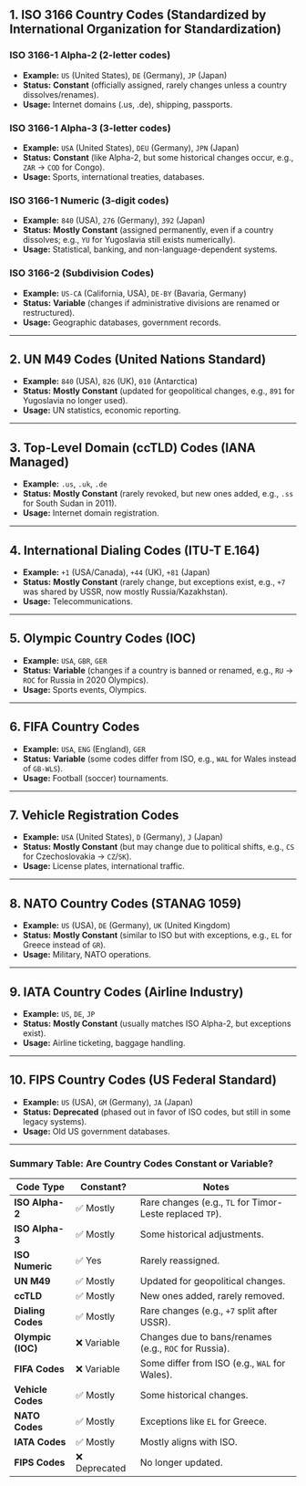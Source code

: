 ## **1. ISO 3166 Country Codes (Standardized by International Organization for Standardization)**

### **ISO 3166-1 Alpha-2 (2-letter codes)**

- **Example:** `US` (United States), `DE` (Germany), `JP` (Japan)
- **Status:** **Constant** (officially assigned, rarely changes unless a country dissolves/renames).
- **Usage:** Internet domains (.us, .de), shipping, passports.

### **ISO 3166-1 Alpha-3 (3-letter codes)**

- **Example:** `USA` (United States), `DEU` (Germany), `JPN` (Japan)
- **Status:** **Constant** (like Alpha-2, but some historical changes occur, e.g., `ZAR` → `COD` for Congo).
- **Usage:** Sports, international treaties, databases.

### **ISO 3166-1 Numeric (3-digit codes)**

- **Example:** `840` (USA), `276` (Germany), `392` (Japan)
- **Status:** **Mostly Constant** (assigned permanently, even if a country dissolves; e.g., `YU` for Yugoslavia still exists numerically).
- **Usage:** Statistical, banking, and non-language-dependent systems.

### **ISO 3166-2 (Subdivision Codes)**

- **Example:** `US-CA` (California, USA), `DE-BY` (Bavaria, Germany)
- **Status:** **Variable** (changes if administrative divisions are renamed or restructured).
- **Usage:** Geographic databases, government records.

---

## **2. UN M49 Codes (United Nations Standard)**

- **Example:** `840` (USA), `826` (UK), `010` (Antarctica)
- **Status:** **Mostly Constant** (updated for geopolitical changes, e.g., `891` for Yugoslavia no longer used).
- **Usage:** UN statistics, economic reporting.

---

## **3. Top-Level Domain (ccTLD) Codes (IANA Managed)**

- **Example:** `.us`, `.uk`, `.de`
- **Status:** **Mostly Constant** (rarely revoked, but new ones added, e.g., `.ss` for South Sudan in 2011).
- **Usage:** Internet domain registration.

---

## **4. International Dialing Codes (ITU-T E.164)**

- **Example:** `+1` (USA/Canada), `+44` (UK), `+81` (Japan)
- **Status:** **Mostly Constant** (rarely change, but exceptions exist, e.g., `+7` was shared by USSR, now mostly Russia/Kazakhstan).
- **Usage:** Telecommunications.

---

## **5. Olympic Country Codes (IOC)**

- **Example:** `USA`, `GBR`, `GER`
- **Status:** **Variable** (changes if a country is banned or renamed, e.g., `RU` → `ROC` for Russia in 2020 Olympics).
- **Usage:** Sports events, Olympics.

---

## **6. FIFA Country Codes**

- **Example:** `USA`, `ENG` (England), `GER`
- **Status:** **Variable** (some codes differ from ISO, e.g., `WAL` for Wales instead of `GB-WLS`).
- **Usage:** Football (soccer) tournaments.

---

## **7. Vehicle Registration Codes**

- **Example:** `USA` (United States), `D` (Germany), `J` (Japan)
- **Status:** **Mostly Constant** (but may change due to political shifts, e.g., `CS` for Czechoslovakia → `CZ`/`SK`).
- **Usage:** License plates, international traffic.

---

## **8. NATO Country Codes (STANAG 1059)**

- **Example:** `US` (USA), `DE` (Germany), `UK` (United Kingdom)
- **Status:** **Mostly Constant** (similar to ISO but with exceptions, e.g., `EL` for Greece instead of `GR`).
- **Usage:** Military, NATO operations.

---

## **9. IATA Country Codes (Airline Industry)**

- **Example:** `US`, `DE`, `JP`
- **Status:** **Mostly Constant** (usually matches ISO Alpha-2, but exceptions exist).
- **Usage:** Airline ticketing, baggage handling.

---

## **10. FIPS Country Codes (US Federal Standard)**

- **Example:** `US` (USA), `GM` (Germany), `JA` (Japan)
- **Status:** **Deprecated** (phased out in favor of ISO codes, but still in some legacy systems).
- **Usage:** Old US government databases.

---

### **Summary Table: Are Country Codes Constant or Variable?**

| **Code Type**     | **Constant?** | **Notes**                                                |
| ----------------- | ------------- | -------------------------------------------------------- |
| **ISO Alpha-2**   | ✅ Mostly     | Rare changes (e.g., `TL` for Timor-Leste replaced `TP`). |
| **ISO Alpha-3**   | ✅ Mostly     | Some historical adjustments.                             |
| **ISO Numeric**   | ✅ Yes        | Rarely reassigned.                                       |
| **UN M49**        | ✅ Mostly     | Updated for geopolitical changes.                        |
| **ccTLD**         | ✅ Mostly     | New ones added, rarely removed.                          |
| **Dialing Codes** | ✅ Mostly     | Rare changes (e.g., `+7` split after USSR).              |
| **Olympic (IOC)** | ❌ Variable   | Changes due to bans/renames (e.g., `ROC` for Russia).    |
| **FIFA Codes**    | ❌ Variable   | Some differ from ISO (e.g., `WAL` for Wales).            |
| **Vehicle Codes** | ✅ Mostly     | Some historical changes.                                 |
| **NATO Codes**    | ✅ Mostly     | Exceptions like `EL` for Greece.                         |
| **IATA Codes**    | ✅ Mostly     | Mostly aligns with ISO.                                  |
| **FIPS Codes**    | ❌ Deprecated | No longer updated.                                       |
